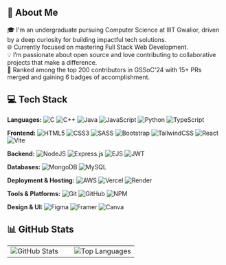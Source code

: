 ## 💫 About Me
🎓 I'm an undergraduate pursuing Computer Science at IIIT Gwalior, driven by a deep curiosity for building impactful tech solutions. <br />
🌐 Currently focused on mastering Full Stack Web Development. <br />
💡 I’m passionate about open source and love contributing to collaborative projects that make a difference.<br>
💫 Ranked among the top 200 contributors in GSSoC'24 with 15+ PRs merged and gaining 6 badges of accomplishment.<br>

## 💻 Tech Stack

**Languages:** ![C](https://img.shields.io/badge/-C-00599C?style=flat-square&logo=c&logoColor=white) ![C++](https://img.shields.io/badge/-C++-00599C?style=flat-square&logo=c%2B%2B&logoColor=white) ![Java](https://img.shields.io/badge/-Java-ED8B00?style=flat-square&logo=openjdk&logoColor=white) ![JavaScript](https://img.shields.io/badge/-JavaScript-323330?style=flat-square&logo=javascript&logoColor=F7DF1E) ![Python](https://img.shields.io/badge/-Python-3670A0?style=flat-square&logo=python&logoColor=ffdd54) ![TypeScript](https://img.shields.io/badge/-TypeScript-007ACC?style=flat-square&logo=typescript&logoColor=white)

**Frontend:** ![HTML5](https://img.shields.io/badge/-HTML5-E34F26?style=flat-square&logo=html5&logoColor=white) ![CSS3](https://img.shields.io/badge/-CSS3-1572B6?style=flat-square&logo=css3&logoColor=white) ![SASS](https://img.shields.io/badge/-SASS-hotpink?style=flat-square&logo=sass&logoColor=white) ![Bootstrap](https://img.shields.io/badge/-Bootstrap-8511FA?style=flat-square&logo=bootstrap&logoColor=white) ![TailwindCSS](https://img.shields.io/badge/-Tailwind-38B2AC?style=flat-square&logo=tailwind-css&logoColor=white) ![React](https://img.shields.io/badge/-React-20232a?style=flat-square&logo=react&logoColor=61DAFB) ![Vite](https://img.shields.io/badge/-Vite-646CFF?style=flat-square&logo=vite&logoColor=white)

**Backend:** ![NodeJS](https://img.shields.io/badge/-Node.js-6DA55F?style=flat-square&logo=node.js&logoColor=white) ![Express.js](https://img.shields.io/badge/-Express.js-404d59?style=flat-square&logo=express&logoColor=61DAFB) ![EJS](https://img.shields.io/badge/-EJS-B4CA65?style=flat-square&logo=ejs&logoColor=black) ![JWT](https://img.shields.io/badge/-JWT-black?style=flat-square&logo=JSON%20web%20tokens&logoColor=white)

**Databases:** ![MongoDB](https://img.shields.io/badge/-MongoDB-4ea94b?style=flat-square&logo=mongodb&logoColor=white) ![MySQL](https://img.shields.io/badge/-MySQL-4479A1?style=flat-square&logo=mysql&logoColor=white)

**Deployment & Hosting:** ![AWS](https://img.shields.io/badge/-AWS-FF9900?style=flat-square&logo=amazon-aws&logoColor=white)  ![Vercel](https://img.shields.io/badge/-Vercel-000000?style=flat-square&logo=vercel&logoColor=white) ![Render](https://img.shields.io/badge/-Render-46E3B7?style=flat-square&logo=render&logoColor=white)

**Tools & Platforms:** ![Git](https://img.shields.io/badge/-Git-F05033?style=flat-square&logo=git&logoColor=white) ![GitHub](https://img.shields.io/badge/-GitHub-121011?style=flat-square&logo=github&logoColor=white) ![NPM](https://img.shields.io/badge/-NPM-CB3837?style=flat-square&logo=npm&logoColor=white)

**Design & UI:** ![Figma](https://img.shields.io/badge/-Figma-F24E1E?style=flat-square&logo=figma&logoColor=white) ![Framer](https://img.shields.io/badge/-Framer-black?style=flat-square&logo=framer&logoColor=blue) ![Canva](https://img.shields.io/badge/-Canva-00C4CC?style=flat-square&logo=Canva&logoColor=white)


## 📊 GitHub Stats

<div align="left">

<table>
<tr>
<td width="50%">

<img src="https://github-readme-stats.vercel.app/api?username=Madhuri36&theme=github_dark&hide_border=true&include_all_commits=true&count_private=false&show_icons=false&bg_color=0D1117&title_color=58A6FF&text_color=C9D1D9&icon_color=58A6FF" alt="GitHub Stats" />

</td>
<td width="50%">

<img src="https://github-readme-stats.vercel.app/api/top-langs/?username=Madhuri36&theme=github_dark&hide_border=true&include_all_commits=true&count_private=false&layout=compact&bg_color=0D1117&title_color=58A6FF&text_color=C9D1D9" alt="Top Languages" />

</td>
</tr>
</table>

</div>
